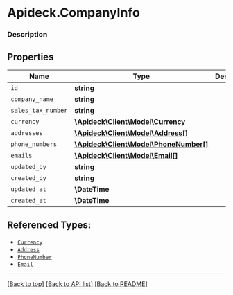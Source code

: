 # Apideck.CompanyInfo

### Description

## Properties
Name | Type | Description | Notes
------------ | ------------- | ------------- | -------------
`id` | **string** |  | [optional] 
`company_name` | **string** |  | [optional] 
`sales_tax_number` | **string** |  | [optional] 
`currency` | [**\Apideck\Client\Model\Currency**](Currency.md) |  | [optional] 
`addresses` | [**\Apideck\Client\Model\Address[]**](Address.md) |  | [optional] 
`phone_numbers` | [**\Apideck\Client\Model\PhoneNumber[]**](PhoneNumber.md) |  | [optional] 
`emails` | [**\Apideck\Client\Model\Email[]**](Email.md) |  | [optional] 
`updated_by` | **string** |  | [optional] 
`created_by` | **string** |  | [optional] 
`updated_at` | **\DateTime** |  | [optional] 
`created_at` | **\DateTime** |  | [optional] 





## Referenced Types:



* [`Currency`](Currency.md)
* [`Address`](Address.md)
* [`PhoneNumber`](PhoneNumber.md)
* [`Email`](Email.md)





---

[[Back to top]](#) [[Back to API list]](../../../../README.md#documentation-for-api-endpoints) [[Back to README]](../../../../README.md)


